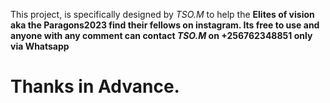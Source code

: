 This project, is specifically designed by *TSO.M* to help the <strong> Elites of vision <strong> aka the Paragons2023 find their fellows on instagram.
Its free to use and anyone with any comment can contact *TSO.M* on +256762348851 only via Whatsapp
# Thanks in Advance.
